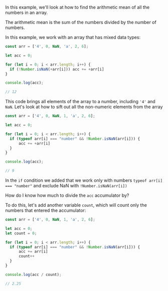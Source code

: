 In this example, we'll look at how to find the arithmetic mean of all the numbers in an array.

The arithmetic mean is the sum of the numbers divided by the number of numbers.

In this example, we work with an array that has mixed data types:
```javascript
const arr = ['4', 0, NaN, 'a', 2, 6];

let acc = 0;

for (let i = 0; i < arr.length; i++) {
  if (!Number.isNaN(+arr[i])) acc += +arr[i]
}

console.log(acc);

// 12
```
This code brings all elements of the array to a number, including `'4'` and `NaN`.
Let's look at how to sift out all the non-numeric elements from the array

```javascript
const arr = ['4', 0, NaN, 1, 'a', 2, 6];

let acc = 0;

for (let i = 0; i < arr.length; i++) {
  if (typeof arr[i] === "number" && !Number.isNaN(arr[i])) {
      acc += +arr[i]
  }
}

console.log(acc);

// 9
```
In the `if` condition we added that we work only with numbers `typeof arr[i] === "number"`
and exclude NaN with `!Number.isNaN(arr[i])`

How do I know how much to divide the `acc` accumulator by?

To do this, let's add another variable `count`, which will count only the numbers that entered the accumulator:

```javascript
const arr = ['4', 0, NaN, 1, 'a', 2, 6];

let acc = 0;
let count = 0;

for (let i = 0; i < arr.length; i++) {
  if (typeof arr[i] === "number" && !Number.isNaN(arr[i])) {
      acc += arr[i]
      count++
  }
}

console.log(acc / count);

// 2.25
```